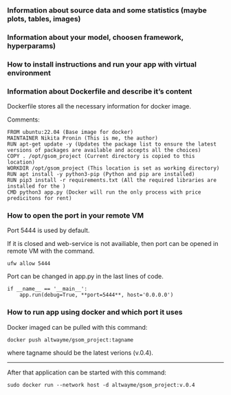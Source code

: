 ### Information about source data and some statistics (maybe plots, tables, images)

### Information about your model, choosen framework, hyperparams) 

### How to install instructions and run your app with virtual environment

### Information about Dockerfile and describe it’s content

Dockerfile stores all the necessary information for docker image.

Comments:

```
FROM ubuntu:22.04 (Base image for docker)
MAINTAINER Nikita Pronin (This is me, the author)
RUN apt-get update -y (Updates the package list to ensure the latest versions of packages are available and accepts all the choices)
COPY . /opt/gsom_project (Current directory is copied to this location)
WORKDIR /opt/gsom_project (This location is set as working directory)
RUN apt install -y python3-pip (Python and pip are installed)
RUN pip3 install -r requirements.txt (All the required libraries are installed for the )
CMD python3 app.py (Docker will run the only process with price predicitons for rent)
```

### How to open the port in your remote VM

Port 5444 is used by default. 

If it is closed and web-service is not availiable, then port can be opened in remote VM with the command.

```
ufw allow 5444
```

Port can be changed in app.py in the last lines of code.

```
if __name__ == '__main__':
    app.run(debug=True, **port=5444**, host='0.0.0.0')
```

### How to run app using docker and which port it uses

Docker imaged can be pulled with this command:

```
docker push altwayme/gsom_project:tagname
```

where tagname should be the latest verions (v.0.4).

---

After that application can be started with this command:

```
sudo docker run --network host -d altwayme/gsom_project:v.0.4
```
